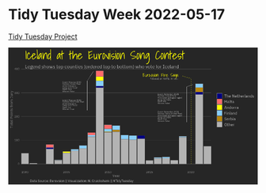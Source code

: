 # Tidy Tuesday Week 2022-05-17

[Tidy Tuesday Project](https://github.com/rfordatascience/tidytuesday/tree/master/data/2022/2022-05-17)

![](https://github.com/ncruickshank/nc_r_tidytuesday/blob/master/2022/2022-05-17%20-%20Eurovision/Iceland%20at%20Eurovision.png)
